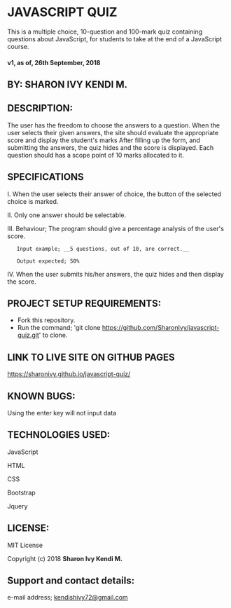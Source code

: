 # JAVASCRIPT QUIZ
  This is a multiple choice, 10-question and 100-mark quiz containing questions about JavaScript, for students to take at the end of a JavaScript course.
#### v1, as of, 26th September, 2018

## BY: **SHARON IVY KENDI M.**

## DESCRIPTION:
  The user has the freedom to choose the answers to a question.
  When the user selects their given answers, the site should evaluate the appropriate score and display the student's marks
  After filling up the form, and submitting the answers, the quiz hides and the score is displayed. Each question should has a scope point of 10 marks allocated to it.

## SPECIFICATIONS
  I. When the user selects their answer of choice, the button of the selected choice is marked.


  II. Only one answer should be selectable.


  III. Behaviour; The program should give a percentage analysis of the user's score.

       Input example; __5 questions, out of 10, are correct.__

       Output expected; 50%


  IV. When the user submits his/her answers, the quiz hides and then display the score.

## PROJECT SETUP REQUIREMENTS:
  * Fork this repository.
  * Run the command;
    'git clone https://github.com/SharonIvy/javascript-quiz.git' to clone.

## LINK TO LIVE SITE ON GITHUB PAGES
  https://sharonivy.github.io/javascript-quiz/

## KNOWN BUGS:
  Using the enter key will not input data

## TECHNOLOGIES USED:
  JavaScript

  HTML

  CSS

  Bootstrap

  Jquery

## LICENSE:
  MIT License

  Copyright (c) 2018 **Sharon Ivy Kendi M.**

## Support and contact details:
  e-mail address; kendishivy72@gmail.com